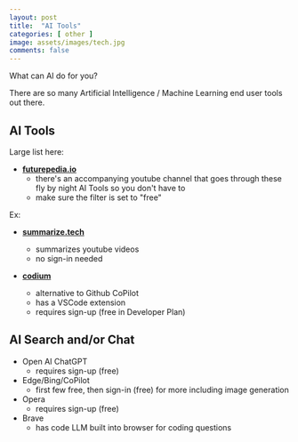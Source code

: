 ```yaml
---
layout: post
title:  "AI Tools"
categories: [ other ]
image: assets/images/tech.jpg
comments: false
---
```


What can AI do for you?

There are so many Artificial Intelligence / Machine Learning end user tools out there.  

## AI Tools

Large list here:

+ **[futurepedia.io](https://www.futurepedia.io/ai-tools)**
    - there's an accompanying youtube channel that goes through these fly by night AI Tools so you don't have to
    - make sure the filter is set to "free"

Ex:

+ **[summarize.tech](https://www.summarize.tech/)**
    - summarizes youtube videos
    - no sign-in needed

+ **[codium](https://www.codium.ai/)**
    - alternative to Github CoPilot
    - has a VSCode extension
    - requires sign-up (free in Developer Plan)


## AI Search and/or Chat

- Open AI ChatGPT
    - requires sign-up (free)
- Edge/Bing/CoPilot
    - first few free, then sign-in (free) for more including image generation 
- Opera
    - requires sign-up (free)
- Brave
    - has code LLM built into browser for coding questions